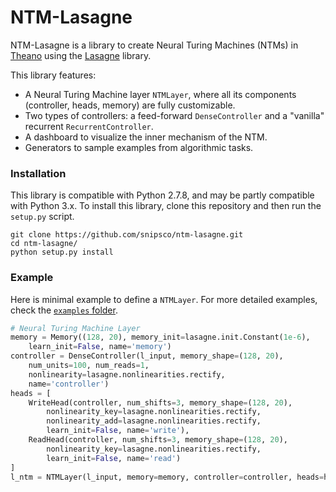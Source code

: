 # NTM-Lasagne

NTM-Lasagne is a library to create Neural Turing Machines (NTMs) in [Theano](http://deeplearning.net/software/theano/) using the [Lasagne](http://lasagne.readthedocs.org/) library.

This library features:
 - A Neural Turing Machine layer `NTMLayer`, where all its components (controller, heads, memory) are fully customizable.
 - Two types of controllers: a feed-forward `DenseController` and a "vanilla" recurrent `RecurrentController`.
 - A dashboard to visualize the inner mechanism of the NTM.
 - Generators to sample examples from algorithmic tasks.

### Installation

This library is compatible with Python 2.7.8, and may be partly compatible with Python 3.x. To install this library, clone this repository and then run the `setup.py` script.

```
git clone https://github.com/snipsco/ntm-lasagne.git
cd ntm-lasagne/
python setup.py install
```

### Example

Here is minimal example to define a `NTMLayer`. For more detailed examples, check the [`examples` folder](examples/).

```python
# Neural Turing Machine Layer
memory = Memory((128, 20), memory_init=lasagne.init.Constant(1e-6),
    learn_init=False, name='memory')
controller = DenseController(l_input, memory_shape=(128, 20),
    num_units=100, num_reads=1,
    nonlinearity=lasagne.nonlinearities.rectify,
    name='controller')
heads = [
    WriteHead(controller, num_shifts=3, memory_shape=(128, 20),
        nonlinearity_key=lasagne.nonlinearities.rectify,
        nonlinearity_add=lasagne.nonlinearities.rectify,
        learn_init=False, name='write'),
    ReadHead(controller, num_shifts=3, memory_shape=(128, 20),
        nonlinearity_key=lasagne.nonlinearities.rectify,
        learn_init=False, name='read')
]
l_ntm = NTMLayer(l_input, memory=memory, controller=controller, heads=heads)
```